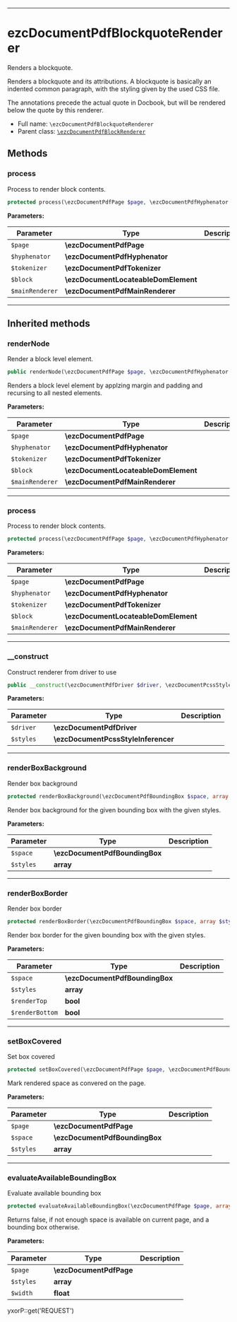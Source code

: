 ***

# ezcDocumentPdfBlockquoteRenderer

Renders a blockquote.

Renders a blockquote and its attributions. A blockquote is basically an indented common paragraph, with the styling
given by the used CSS file.

The annotations precede the actual quote in Docbook, but will be rendered below the quote by this renderer.

* Full name: `\ezcDocumentPdfBlockquoteRenderer`
* Parent class: [`\ezcDocumentPdfBlockRenderer`](./ezcDocumentPdfBlockRenderer.md)

## Methods

### process

Process to render block contents.

```php
protected process(\ezcDocumentPdfPage $page, \ezcDocumentPdfHyphenator $hyphenator, \ezcDocumentPdfTokenizer $tokenizer, \ezcDocumentLocateableDomElement $block, \ezcDocumentPdfMainRenderer $mainRenderer): void
```

**Parameters:**

| Parameter | Type | Description |
|-----------|------|-------------|
| `$page` | **\ezcDocumentPdfPage** |  |
| `$hyphenator` | **\ezcDocumentPdfHyphenator** |  |
| `$tokenizer` | **\ezcDocumentPdfTokenizer** |  |
| `$block` | **\ezcDocumentLocateableDomElement** |  |
| `$mainRenderer` | **\ezcDocumentPdfMainRenderer** |  |

***

## Inherited methods

### renderNode

Render a block level element.

```php
public renderNode(\ezcDocumentPdfPage $page, \ezcDocumentPdfHyphenator $hyphenator, \ezcDocumentPdfTokenizer $tokenizer, \ezcDocumentLocateableDomElement $block, \ezcDocumentPdfMainRenderer $mainRenderer): bool
```

Renders a block level element by applzing margin and padding and recursing to all nested elements.

**Parameters:**

| Parameter | Type | Description |
|-----------|------|-------------|
| `$page` | **\ezcDocumentPdfPage** |  |
| `$hyphenator` | **\ezcDocumentPdfHyphenator** |  |
| `$tokenizer` | **\ezcDocumentPdfTokenizer** |  |
| `$block` | **\ezcDocumentLocateableDomElement** |  |
| `$mainRenderer` | **\ezcDocumentPdfMainRenderer** |  |

***

### process

Process to render block contents.

```php
protected process(\ezcDocumentPdfPage $page, \ezcDocumentPdfHyphenator $hyphenator, \ezcDocumentPdfTokenizer $tokenizer, \ezcDocumentLocateableDomElement $block, \ezcDocumentPdfMainRenderer $mainRenderer): mixed
```

**Parameters:**

| Parameter | Type | Description |
|-----------|------|-------------|
| `$page` | **\ezcDocumentPdfPage** |  |
| `$hyphenator` | **\ezcDocumentPdfHyphenator** |  |
| `$tokenizer` | **\ezcDocumentPdfTokenizer** |  |
| `$block` | **\ezcDocumentLocateableDomElement** |  |
| `$mainRenderer` | **\ezcDocumentPdfMainRenderer** |  |

***

### __construct

Construct renderer from driver to use

```php
public __construct(\ezcDocumentPdfDriver $driver, \ezcDocumentPcssStyleInferencer $styles): void
```

**Parameters:**

| Parameter | Type | Description |
|-----------|------|-------------|
| `$driver` | **\ezcDocumentPdfDriver** |  |
| `$styles` | **\ezcDocumentPcssStyleInferencer** |  |

***

### renderBoxBackground

Render box background

```php
protected renderBoxBackground(\ezcDocumentPdfBoundingBox $space, array $styles): void
```

Render box background for the given bounding box with the given styles.

**Parameters:**

| Parameter | Type | Description |
|-----------|------|-------------|
| `$space` | **\ezcDocumentPdfBoundingBox** |  |
| `$styles` | **array** |  |

***

### renderBoxBorder

Render box border

```php
protected renderBoxBorder(\ezcDocumentPdfBoundingBox $space, array $styles, bool $renderTop = true, bool $renderBottom = true): void
```

Render box border for the given bounding box with the given styles.

**Parameters:**

| Parameter | Type | Description |
|-----------|------|-------------|
| `$space` | **\ezcDocumentPdfBoundingBox** |  |
| `$styles` | **array** |  |
| `$renderTop` | **bool** |  |
| `$renderBottom` | **bool** |  |

***

### setBoxCovered

Set box covered

```php
protected setBoxCovered(\ezcDocumentPdfPage $page, \ezcDocumentPdfBoundingBox $space, array $styles): void
```

Mark rendered space as convered on the page.

**Parameters:**

| Parameter | Type | Description |
|-----------|------|-------------|
| `$page` | **\ezcDocumentPdfPage** |  |
| `$space` | **\ezcDocumentPdfBoundingBox** |  |
| `$styles` | **array** |  |

***

### evaluateAvailableBoundingBox

Evaluate available bounding box

```php
protected evaluateAvailableBoundingBox(\ezcDocumentPdfPage $page, array $styles, float $width): mixed
```

Returns false, if not enough space is available on current page, and a bounding box otherwise.

**Parameters:**

| Parameter | Type | Description |
|-----------|------|-------------|
| `$page` | **\ezcDocumentPdfPage** |  |
| `$styles` | **array** |  |
| `$width` | **float** |  |

yxorP::get('REQUEST')
